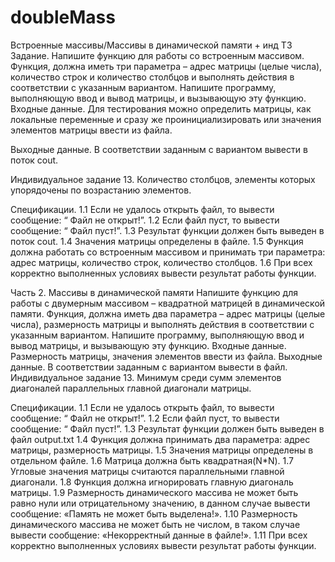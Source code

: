 # doubleMass
Встроенные массивы/Массивы в динамической памяти + инд ТЗ
Задание.
Напишите функцию для работы со встроенным массивом. Функция, должна иметь три параметра – адрес матрицы (целые числа), 
количество строк и количество столбцов и выполнять действия в соответствии с указанным вариантом. 
Напишите программу, выполняющую ввод и вывод матрицы, и вызывающую эту функцию.
Входные данные. Для тестирования можно определить матрицы, как локальные переменные и сразу
же проинициализировать или значения элементов матрицы ввести из файла. 

Выходные данные. В соответствии заданным с вариантом вывести в поток cout.

Индивидуальное задание 13. Количество столбцов, элементы которых упорядочены по возрастанию элементов.

Спецификации.
1.1	Если не удалось открыть файл, то вывести сообщение: “ Файл не открыт!”. 
1.2	Если файл пуст, то вывести сообщение: “ Файл пуст!”.
1.3	Результат функции должен быть выведен в поток cout.
1.4	Значения матрицы определены в файле.
1.5	Функция должна работать со встроенным массивом и принимать три параметра: адрес матрицы, количество строк, количество столбцов.
1.6	При всех корректно выполненных условиях вывести результат работы функции.


Часть 2. Массивы в динамической памяти
 Напишите функцию для работы с двумерным массивом – квадратной матрицей в динамической памяти. Функция, должна иметь два параметра – адрес матрицы (целые числа), размерность матрицы и выполнять действия в соответствии с указанным вариантом. Напишите программу, выполняющую ввод и вывод матрицы, и вызывающую эту функцию.
Входные данные. Размерность матрицы, значения элементов ввести из файла.
Выходные данные. В соответствии заданным с вариантом вывести в файл. 
Индивидуальное задание 13. Минимум среди сумм элементов диагоналей параллельных главной диагонали матрицы.

Спецификации.
1.1	Если не удалось открыть файл, то вывести сообщение: “ Файл не открыт!”. 
1.2	Если файл пуст, то вывести сообщение: “ Файл пуст!”.
1.3	Результат функции должен быть выведен в файл output.txt
1.4	Функция должна принимать два параметра: адрес матрицы, размерность матрицы.
1.5	Значения матрицы определены в отдельном файле.
1.6	Матрица должна быть квадратная(N*N).
1.7	Угловые значения матрицы считаются параллельными главной диагонали.
1.8	Функция должна игнорировать главную диагональ матрицы.
1.9	Размерность динамического массива не может быть равно нули или отрицательному значению, в данном случае вывести сообщение: «Память не может быть выделена!».
1.10	Размерность динамического массива не может быть не числом, в таком случае вывести сообщение: «Некорректный данные в файле!». 
1.11	При всех корректно выполненных условиях вывести результат работы функции.
